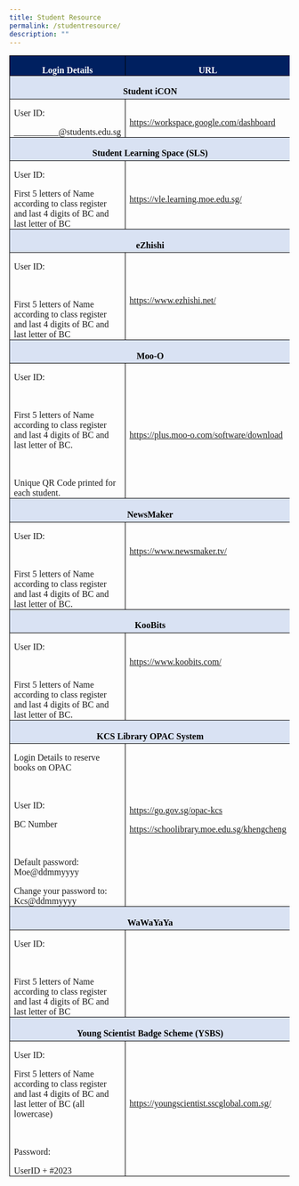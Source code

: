```yaml
---
title: Student Resource
permalink: /studentresource/
description: ""
---
```

        

<table class="MsoTableGrid" border="1" cellspacing="0" cellpadding="0" style="border-collapse:collapse;border:none;mso-border-alt:solid windowtext .5pt;
 mso-yfti-tbllook:1184;mso-padding-alt:0in 5.4pt 0in 5.4pt"><tbody><tr style="mso-yfti-irow:0;mso-yfti-firstrow:yes;height:26.5pt"><td width="360" style="width:269.75pt;border:solid windowtext 1.0pt;mso-border-alt:
  solid windowtext .5pt;background:#002060;padding:0in 5.4pt 0in 5.4pt;
  height:26.5pt"><p class="MsoNormal" align="center" style="margin-bottom:0in;text-align:center;
  line-height:normal"><b><span style="font-family:&quot;Amasis MT Pro&quot;,serif;
  mso-bidi-font-family:Arial;color:white;mso-color-alt:windowtext">Login Details</span></b><b><span style="font-family:&quot;Amasis MT Pro&quot;,serif;mso-bidi-font-family:Arial"></span></b></p></td><td width="264" style="width:197.75pt;border:solid windowtext 1.0pt;border-left:
  none;mso-border-left-alt:solid windowtext .5pt;mso-border-alt:solid windowtext .5pt;
  background:#002060;padding:0in 5.4pt 0in 5.4pt;height:26.5pt"><p class="MsoNormal" align="center" style="margin-bottom:0in;text-align:center;
  line-height:normal"><b><span style="font-family:&quot;Amasis MT Pro&quot;,serif;
  mso-bidi-font-family:Arial;color:white;mso-color-alt:windowtext">URL</span></b><b><span style="font-family:&quot;Amasis MT Pro&quot;,serif;mso-bidi-font-family:Arial"></span></b></p></td></tr><tr style="mso-yfti-irow:1;height:31.45pt"><td width="623" colspan="2" style="width:467.5pt;border:solid windowtext 1.0pt;
  border-top:none;mso-border-top-alt:solid windowtext .5pt;mso-border-alt:solid windowtext .5pt;
  background:#D9E2F3;mso-background-themecolor:accent1;mso-background-themetint:
  51;padding:0in 5.4pt 0in 5.4pt;height:31.45pt"><p class="MsoNormal" align="center" style="margin-bottom:0in;text-align:center;
  line-height:normal"><b><span style="font-family:&quot;Amasis MT Pro&quot;,serif;
  mso-bidi-font-family:Arial;color:black;mso-color-alt:windowtext">Student iCON</span></b><b><span style="font-family:&quot;Amasis MT Pro&quot;,serif;mso-bidi-font-family:Arial"></span></b></p></td></tr><tr style="mso-yfti-irow:2;height:40.0pt"><td width="360" style="width:269.75pt;border:solid windowtext 1.0pt;border-top:
  none;mso-border-top-alt:solid windowtext .5pt;mso-border-alt:solid windowtext .5pt;
  padding:0in 5.4pt 0in 5.4pt;height:40.0pt"><p class="MsoNormal" style="margin-bottom:0in;line-height:normal"><span style="font-family:&quot;Amasis MT Pro&quot;,serif;mso-bidi-font-family:Arial">User ID:</span></p><p class="MsoNormal" style="margin-bottom:0in;line-height:normal"><span style="font-family:&quot;Amasis MT Pro&quot;,serif;mso-bidi-font-family:Arial">__________@students.edu.sg</span></p></td><td width="264" style="width:197.75pt;border-top:none;border-left:none;
  border-bottom:solid windowtext 1.0pt;border-right:solid windowtext 1.0pt;
  mso-border-top-alt:solid windowtext .5pt;mso-border-left-alt:solid windowtext .5pt;
  mso-border-alt:solid windowtext .5pt;padding:0in 5.4pt 0in 5.4pt;height:40.0pt"><p class="MsoNormal" style="margin-bottom:0in;line-height:normal"><span style="font-family:&quot;Amasis MT Pro&quot;,serif;mso-bidi-font-family:Arial"><a href="https://workspace.google.com/dashboard">https://workspace.google.com/dashboard</a></span></p></td></tr><tr style="mso-yfti-irow:3;height:31.7pt"><td width="623" colspan="2" style="width:467.5pt;border:solid windowtext 1.0pt;
  border-top:none;mso-border-top-alt:solid windowtext .5pt;mso-border-alt:solid windowtext .5pt;
  background:#D9E2F3;mso-background-themecolor:accent1;mso-background-themetint:
  51;padding:0in 5.4pt 0in 5.4pt;height:31.7pt"><p class="MsoNormal" align="center" style="margin-bottom:0in;text-align:center;
  line-height:normal"><b><span style="font-family:&quot;Amasis MT Pro&quot;,serif;
  mso-bidi-font-family:Arial;color:black;mso-color-alt:windowtext">Student Learning Space (SLS)</span></b><b><span style="font-family:&quot;Amasis MT Pro&quot;,serif;
  mso-bidi-font-family:Arial"></span></b></p></td></tr><tr style="mso-yfti-irow:4"><td width="360" style="width:269.75pt;border:solid windowtext 1.0pt;border-top:
  none;mso-border-top-alt:solid windowtext .5pt;mso-border-alt:solid windowtext .5pt;
  padding:0in 5.4pt 0in 5.4pt"><p class="MsoNormal" style="margin-bottom:0in;line-height:normal"><span style="font-family:&quot;Amasis MT Pro&quot;,serif;mso-bidi-font-family:Arial">User ID:<span style="font-family:&quot;Amasis MT Pro&quot;,serif;mso-bidi-font-family:Arial">&nbsp;</span></span></p><p class="MsoNormal" style="margin-bottom:0in;line-height:normal"><span style="font-family:&quot;Amasis MT Pro&quot;,serif;mso-bidi-font-family:Arial">First 5 letters of Name according to class register and last 4 digits of BC and last letter of BC</span></p></td><td width="264" style="width:197.75pt;border-top:none;border-left:none;
  border-bottom:solid windowtext 1.0pt;border-right:solid windowtext 1.0pt;
  mso-border-top-alt:solid windowtext .5pt;mso-border-left-alt:solid windowtext .5pt;
  mso-border-alt:solid windowtext .5pt;padding:0in 5.4pt 0in 5.4pt"><p class="MsoNormal" style="margin-bottom:0in;line-height:normal"><span style="font-family:&quot;Amasis MT Pro&quot;,serif;mso-bidi-font-family:Arial"><a href="https://vle.learning.moe.edu.sg/">https://vle.learning.moe.edu.sg/</a></span></p></td></tr><tr style="mso-yfti-irow:5;height:31.7pt"><td width="623" colspan="2" style="width:467.5pt;border:solid windowtext 1.0pt;
  border-top:none;mso-border-top-alt:solid windowtext .5pt;mso-border-alt:solid windowtext .5pt;
  background:#D9E2F3;mso-background-themecolor:accent1;mso-background-themetint:
  51;padding:0in 5.4pt 0in 5.4pt;height:31.7pt"><p class="MsoNormal" align="center" style="margin-bottom:0in;text-align:center;
  line-height:normal"><b><span style="font-family:&quot;Amasis MT Pro&quot;,serif;
  mso-bidi-font-family:Arial;color:black;mso-color-alt:windowtext">eZhishi</span></b><b><span style="font-family:&quot;Amasis MT Pro&quot;,serif;mso-bidi-font-family:Arial"></span></b></p></td></tr><tr style="mso-yfti-irow:6;height:51.7pt"><td width="360" style="width:269.75pt;border:solid windowtext 1.0pt;border-top:
  none;mso-border-top-alt:solid windowtext .5pt;mso-border-alt:solid windowtext .5pt;
  padding:0in 5.4pt 0in 5.4pt;height:51.7pt"><p class="MsoNormal" style="margin-bottom:0in;line-height:normal"><span style="font-family:&quot;Amasis MT Pro&quot;,serif;mso-bidi-font-family:Arial">User ID:</span></p><p class="MsoNormal" style="margin-bottom:0in;line-height:normal"><span style="font-family:&quot;Amasis MT Pro&quot;,serif;mso-bidi-font-family:Arial">&nbsp;</span></p><p class="MsoNormal" style="margin-bottom:0in;line-height:normal"><span style="font-family:&quot;Amasis MT Pro&quot;,serif;mso-bidi-font-family:Arial">First 5 letters of Name according to class register and last 4 digits of BC and last letter of BC</span></p></td><td width="264" style="width:197.75pt;border-top:none;border-left:none;
  border-bottom:solid windowtext 1.0pt;border-right:solid windowtext 1.0pt;
  mso-border-top-alt:solid windowtext .5pt;mso-border-left-alt:solid windowtext .5pt;
  mso-border-alt:solid windowtext .5pt;padding:0in 5.4pt 0in 5.4pt;height:51.7pt"><p class="MsoNormal" style="margin-bottom:0in;line-height:normal"><span style="font-family:&quot;Amasis MT Pro&quot;,serif;mso-bidi-font-family:Arial"><a href="https://www.ezhishi.net/">https://www.ezhishi.net/</a></span></p></td></tr><tr style="mso-yfti-irow:7;height:31.7pt"><td width="623" colspan="2" style="width:467.5pt;border:solid windowtext 1.0pt;
  border-top:none;mso-border-top-alt:solid windowtext .5pt;mso-border-alt:solid windowtext .5pt;
  background:#D9E2F3;mso-background-themecolor:accent1;mso-background-themetint:
  51;padding:0in 5.4pt 0in 5.4pt;height:31.7pt"><p class="MsoNormal" align="center" style="margin-bottom:0in;text-align:center;
  line-height:normal"><b><span style="font-family:&quot;Amasis MT Pro&quot;,serif;
  mso-bidi-font-family:Arial;color:black;mso-color-alt:windowtext">Moo-O</span></b><b><span style="font-family:&quot;Amasis MT Pro&quot;,serif;mso-bidi-font-family:Arial"></span></b></p></td></tr><tr style="mso-yfti-irow:8;height:49.45pt"><td width="360" style="width:269.75pt;border:solid windowtext 1.0pt;border-top:
  none;mso-border-top-alt:solid windowtext .5pt;mso-border-alt:solid windowtext .5pt;
  padding:0in 5.4pt 0in 5.4pt;height:49.45pt"><p class="MsoNormal" style="margin-bottom:0in;line-height:normal"><span style="font-family:&quot;Amasis MT Pro&quot;,serif;mso-bidi-font-family:Arial">User ID:</span></p><p class="MsoNormal" style="margin-bottom:0in;line-height:normal"><span style="font-family:&quot;Amasis MT Pro&quot;,serif;mso-bidi-font-family:Arial">&nbsp;</span></p><p class="MsoNormal" style="margin-bottom:0in;line-height:normal"><span style="font-family:&quot;Amasis MT Pro&quot;,serif;mso-bidi-font-family:Arial">First 5 letters of Name according to class register and last 4 digits of BC and last letter of BC.</span></p><p class="MsoNormal" style="margin-bottom:0in;line-height:normal"><span style="font-family:&quot;Amasis MT Pro&quot;,serif;mso-bidi-font-family:Arial">&nbsp;</span></p><p class="MsoNormal" style="margin-bottom:0in;line-height:normal"><span style="font-family:&quot;Amasis MT Pro&quot;,serif;mso-bidi-font-family:Arial">Unique QR Code printed for each student.</span></p></td><td width="264" style="width:197.75pt;border-top:none;border-left:none;
  border-bottom:solid windowtext 1.0pt;border-right:solid windowtext 1.0pt;
  mso-border-top-alt:solid windowtext .5pt;mso-border-left-alt:solid windowtext .5pt;
  mso-border-alt:solid windowtext .5pt;padding:0in 5.4pt 0in 5.4pt;height:49.45pt"><p class="MsoNormal" style="margin-bottom:0in;line-height:normal"><span style="font-family:&quot;Amasis MT Pro&quot;,serif;mso-bidi-font-family:Arial"><a href="https://plus.moo-o.com/software/download">https://plus.moo-o.com/software/download</a></span></p></td></tr><tr style="mso-yfti-irow:9;height:31.7pt"><td width="623" colspan="2" style="width:467.5pt;border:solid windowtext 1.0pt;
  border-top:none;mso-border-top-alt:solid windowtext .5pt;mso-border-alt:solid windowtext .5pt;
  background:#D9E2F3;mso-background-themecolor:accent1;mso-background-themetint:
  51;padding:0in 5.4pt 0in 5.4pt;height:31.7pt"><p class="MsoNormal" align="center" style="margin-bottom:0in;text-align:center;
  line-height:normal"><b><span style="font-family:&quot;Amasis MT Pro&quot;,serif;
  mso-bidi-font-family:Arial;color:black;mso-color-alt:windowtext">NewsMaker</span></b><b><span style="font-family:&quot;Amasis MT Pro&quot;,serif;mso-bidi-font-family:Arial"></span></b></p></td></tr><tr style="mso-yfti-irow:10"><td width="360" style="width:269.75pt;border:solid windowtext 1.0pt;border-top:
  none;mso-border-top-alt:solid windowtext .5pt;mso-border-alt:solid windowtext .5pt;
  padding:0in 5.4pt 0in 5.4pt"><p class="MsoNormal" style="margin-bottom:0in;line-height:normal"><span style="font-family:&quot;Amasis MT Pro&quot;,serif;mso-bidi-font-family:Arial">User ID:</span></p><p class="MsoNormal" style="margin-bottom:0in;line-height:normal"><span style="font-family:&quot;Amasis MT Pro&quot;,serif;mso-bidi-font-family:Arial">&nbsp;</span></p><p class="MsoNormal" style="margin-bottom:0in;line-height:normal"><span style="font-family:&quot;Amasis MT Pro&quot;,serif;mso-bidi-font-family:Arial">First 5 letters of Name according to class register and last 4 digits of BC and last letter of BC.</span></p></td><td width="264" style="width:197.75pt;border-top:none;border-left:none;
  border-bottom:solid windowtext 1.0pt;border-right:solid windowtext 1.0pt;
  mso-border-top-alt:solid windowtext .5pt;mso-border-left-alt:solid windowtext .5pt;
  mso-border-alt:solid windowtext .5pt;padding:0in 5.4pt 0in 5.4pt"><p class="MsoNormal" style="margin-bottom:0in;line-height:normal"><span style="font-family:&quot;Amasis MT Pro&quot;,serif;mso-bidi-font-family:Arial"><a href="https://www.newsmaker.tv/">https://www.newsmaker.tv/</a></span></p><p class="MsoNormal" style="margin-bottom:0in;line-height:normal"><span style="font-family:&quot;Amasis MT Pro&quot;,serif;mso-bidi-font-family:Arial">&nbsp;</span></p><p class="MsoNormal" align="center" style="margin-bottom:0in;text-align:center;
  line-height:normal"><span style="font-family:&quot;Amasis MT Pro&quot;,serif;
  mso-bidi-font-family:Arial">&nbsp;</span></p></td></tr><tr style="mso-yfti-irow:11;height:31.7pt"><td width="623" colspan="2" style="width:467.5pt;border:solid windowtext 1.0pt;
  border-top:none;mso-border-top-alt:solid windowtext .5pt;mso-border-alt:solid windowtext .5pt;
  background:#D9E2F3;mso-background-themecolor:accent1;mso-background-themetint:
  51;padding:0in 5.4pt 0in 5.4pt;height:31.7pt"><p class="MsoNormal" align="center" style="margin-bottom:0in;text-align:center;
  line-height:normal"><b><span style="font-family:&quot;Amasis MT Pro&quot;,serif;
  mso-bidi-font-family:Arial;color:black;mso-color-alt:windowtext">KooBits</span></b><b><span style="font-family:&quot;Amasis MT Pro&quot;,serif;mso-bidi-font-family:Arial"></span></b></p></td></tr><tr style="mso-yfti-irow:12"><td width="360" style="width:269.75pt;border:solid windowtext 1.0pt;border-top:
  none;mso-border-top-alt:solid windowtext .5pt;mso-border-alt:solid windowtext .5pt;
  padding:0in 5.4pt 0in 5.4pt"><p class="MsoNormal" style="margin-bottom:0in;line-height:normal"><span style="font-family:&quot;Amasis MT Pro&quot;,serif;mso-bidi-font-family:Arial">User ID:</span></p><p class="MsoNormal" style="margin-bottom:0in;line-height:normal"><span style="font-family:&quot;Amasis MT Pro&quot;,serif;mso-bidi-font-family:Arial">&nbsp;</span></p><p class="MsoNormal" style="margin-bottom:0in;line-height:normal"><span style="font-family:&quot;Amasis MT Pro&quot;,serif;mso-bidi-font-family:Arial">First 5 letters of Name according to class register and last 4 digits of BC and last letter of BC.</span></p></td><td width="264" style="width:197.75pt;border-top:none;border-left:none;
  border-bottom:solid windowtext 1.0pt;border-right:solid windowtext 1.0pt;
  mso-border-top-alt:solid windowtext .5pt;mso-border-left-alt:solid windowtext .5pt;
  mso-border-alt:solid windowtext .5pt;padding:0in 5.4pt 0in 5.4pt"><p class="MsoNormal" style="margin-bottom:0in;line-height:normal"><span style="font-family:&quot;Amasis MT Pro&quot;,serif;mso-bidi-font-family:Arial"><a href="https://www.koobits.com/">https://www.koobits.com/</a></span></p><p class="MsoNormal" style="margin-bottom:0in;line-height:normal"><span style="font-family:&quot;Amasis MT Pro&quot;,serif;mso-bidi-font-family:Arial">&nbsp;</span></p><p class="MsoNormal" style="margin-bottom:0in;line-height:normal;tab-stops:
  82.65pt"><span style="font-family:&quot;Amasis MT Pro&quot;,serif;mso-bidi-font-family:
  Arial"><span style="mso-tab-count:1">&nbsp;&nbsp;&nbsp;&nbsp;&nbsp;&nbsp;&nbsp;&nbsp;&nbsp;&nbsp;&nbsp;&nbsp;&nbsp;&nbsp;&nbsp;&nbsp;&nbsp;&nbsp;&nbsp;&nbsp;&nbsp;&nbsp;&nbsp;&nbsp;&nbsp;&nbsp;&nbsp;</span></span></p></td></tr><tr style="mso-yfti-irow:13;height:31.7pt"><td width="623" colspan="2" style="width:467.5pt;border:solid windowtext 1.0pt;
  border-top:none;mso-border-top-alt:solid windowtext .5pt;mso-border-alt:solid windowtext .5pt;
  background:#D9E2F3;mso-background-themecolor:accent1;mso-background-themetint:
  51;padding:0in 5.4pt 0in 5.4pt;height:31.7pt"><p class="MsoNormal" align="center" style="margin-bottom:0in;text-align:center;
  line-height:normal"><b><span style="font-family:&quot;Amasis MT Pro&quot;,serif;
  mso-bidi-font-family:Arial;color:black;mso-color-alt:windowtext">KCS Library OPAC System</span></b><b><span style="font-family:&quot;Amasis MT Pro&quot;,serif;
  mso-bidi-font-family:Arial"></span></b></p></td></tr><tr style="mso-yfti-irow:14"><td width="360" style="width:269.75pt;border:solid windowtext 1.0pt;border-top:
  none;mso-border-top-alt:solid windowtext .5pt;mso-border-alt:solid windowtext .5pt;
  padding:0in 5.4pt 0in 5.4pt"><p class="MsoNormal" style="margin-bottom:0in;line-height:normal;tab-stops:
  137.1pt"><span style="font-family:&quot;Amasis MT Pro&quot;,serif;mso-bidi-font-family:
  Arial">Login Details to reserve books on OPAC</span></p><p class="MsoNormal" style="margin-bottom:0in;line-height:normal;tab-stops:
  137.1pt"><span style="font-family:&quot;Amasis MT Pro&quot;,serif;mso-bidi-font-family:
  Arial">&nbsp;</span></p><p class="MsoNormal" style="margin-bottom:0in;line-height:normal"><span style="font-family:&quot;Amasis MT Pro&quot;,serif;mso-bidi-font-family:Arial">User ID:</span></p><p class="MsoNormal" style="margin-bottom:0in;line-height:normal;tab-stops:
  137.1pt"><span style="font-family:&quot;Amasis MT Pro&quot;,serif;mso-bidi-font-family:
  Arial">BC Number</span></p><p class="MsoNormal" style="margin-bottom:0in;line-height:normal;tab-stops:
  137.1pt"><span style="font-family:&quot;Amasis MT Pro&quot;,serif;mso-bidi-font-family:
  Arial">&nbsp;</span></p><p class="MsoNormal" style="margin-bottom:0in;line-height:normal;tab-stops:
  137.1pt"><span style="font-family:&quot;Amasis MT Pro&quot;,serif;mso-bidi-font-family:
  Arial">Default password: Moe@ddmmyyyy</span></p><p class="MsoNormal" style="margin-bottom:0in;line-height:normal"><span style="font-family:&quot;Amasis MT Pro&quot;,serif;mso-bidi-font-family:Arial">Change your password to: Kcs@ddmmyyyy</span></p></td><td width="264" style="width:197.75pt;border-top:none;border-left:none;
  border-bottom:solid windowtext 1.0pt;border-right:solid windowtext 1.0pt;
  mso-border-top-alt:solid windowtext .5pt;mso-border-left-alt:solid windowtext .5pt;
  mso-border-alt:solid windowtext .5pt;padding:0in 5.4pt 0in 5.4pt"><p class="MsoNormal" style="margin-bottom:0in;line-height:normal;tab-stops:
  54.45pt"><span style="font-family:&quot;Amasis MT Pro&quot;,serif;mso-bidi-font-family:
  Arial"><a href="https://go.gov.sg/opac-kcs">https://go.gov.sg/opac-kcs</a></span></p><p class="MsoNormal" style="margin-bottom:0in;line-height:normal;tab-stops:
  54.45pt"><span style="font-family:&quot;Amasis MT Pro&quot;,serif;mso-bidi-font-family:
  Arial"><a href="https://schoolibrary.moe.edu.sg/khengcheng">https://schoolibrary.moe.edu.sg/khengcheng</a></span></p><p class="MsoNormal" style="margin-bottom:0in;line-height:normal;tab-stops:
  54.45pt"><span style="font-family:&quot;Amasis MT Pro&quot;,serif;mso-bidi-font-family:
  Arial">&nbsp;</span></p></td></tr><tr style="mso-yfti-irow:15;height:31.7pt"><td width="623" colspan="2" style="width:467.5pt;border:solid windowtext 1.0pt;
  border-top:none;mso-border-top-alt:solid windowtext .5pt;mso-border-alt:solid windowtext .5pt;
  background:#D9E2F3;mso-background-themecolor:accent1;mso-background-themetint:
  51;padding:0in 5.4pt 0in 5.4pt;height:31.7pt"><p class="MsoNormal" align="center" style="margin-bottom:0in;text-align:center;
  line-height:normal"><b><span style="font-family:&quot;Amasis MT Pro&quot;,serif;
  mso-bidi-font-family:Arial;color:black;mso-color-alt:windowtext">WaWaYaYa</span></b><b><span style="font-family:&quot;Amasis MT Pro&quot;,serif;mso-bidi-font-family:Arial"></span></b></p></td></tr><tr style="mso-yfti-irow:16"><td width="360" style="width:269.75pt;border:solid windowtext 1.0pt;border-top:
  none;mso-border-top-alt:solid windowtext .5pt;mso-border-alt:solid windowtext .5pt;
  padding:0in 5.4pt 0in 5.4pt"><p class="MsoNormal" style="margin-bottom:0in;line-height:normal"><span style="font-family:&quot;Amasis MT Pro&quot;,serif;mso-bidi-font-family:Arial">User ID:</span></p><p class="MsoNormal" style="margin-bottom:0in;line-height:normal"><span style="font-family:&quot;Amasis MT Pro&quot;,serif;mso-bidi-font-family:Arial">&nbsp;</span></p><p class="MsoNormal" style="margin-bottom:0in;line-height:normal"><span style="font-family:&quot;Amasis MT Pro&quot;,serif;mso-bidi-font-family:Arial">First 5 letters of Name according to class register and last 4 digits of BC and last letter of BC</span></p></td><td width="264" style="width:197.75pt;border-top:none;border-left:none;
  border-bottom:solid windowtext 1.0pt;border-right:solid windowtext 1.0pt;
  mso-border-top-alt:solid windowtext .5pt;mso-border-left-alt:solid windowtext .5pt;
  mso-border-alt:solid windowtext .5pt;padding:0in 5.4pt 0in 5.4pt"><p class="MsoNormal" style="margin-bottom:0in;line-height:normal"><span style="font-family:&quot;Amasis MT Pro&quot;,serif;mso-bidi-font-family:Arial">&nbsp;</span></p></td></tr><tr style="mso-yfti-irow:17;height:31.7pt"><td width="623" colspan="2" style="width:467.5pt;border:solid windowtext 1.0pt;
  border-top:none;mso-border-top-alt:solid windowtext .5pt;mso-border-alt:solid windowtext .5pt;
  background:#D9E2F3;mso-background-themecolor:accent1;mso-background-themetint:
  51;padding:0in 5.4pt 0in 5.4pt;height:31.7pt"><p class="MsoNormal" align="center" style="margin-bottom:0in;text-align:center;
  line-height:normal"><b><span lang="EN-SG" style="font-size:12.0pt;font-family:
  &quot;Amasis MT Pro&quot;,serif;mso-bidi-font-family:Arial;color:black;mso-color-alt:
  windowtext;mso-ansi-language:EN-SG">Young Scientist Badge Scheme (YSBS)</span></b><b><span style="font-family:&quot;Amasis MT Pro&quot;,serif;mso-bidi-font-family:Arial"></span></b></p></td></tr><tr style="mso-yfti-irow:18;mso-yfti-lastrow:yes"><td width="360" style="width:269.75pt;border:solid windowtext 1.0pt;border-top:
  none;mso-border-top-alt:solid windowtext .5pt;mso-border-alt:solid windowtext .5pt;
  padding:0in 5.4pt 0in 5.4pt"><p class="MsoNormal" style="margin-bottom:0in;line-height:normal"><span style="font-family:&quot;Amasis MT Pro&quot;,serif;mso-bidi-font-family:Arial">User ID:</span></p><p class="MsoNormal" style="margin-bottom:0in;line-height:normal"><span style="font-family:&quot;Amasis MT Pro&quot;,serif;mso-bidi-font-family:Arial">First 5 letters of Name according to class register and last 4 digits of BC and last letter of BC (all lowercase)</span></p><p class="MsoNormal" style="margin-bottom:0in;line-height:normal"><span style="font-family:&quot;Amasis MT Pro&quot;,serif;mso-bidi-font-family:Arial">&nbsp;</span></p><p class="MsoNormal" style="margin-bottom:0in;line-height:normal"><span style="font-family:&quot;Amasis MT Pro&quot;,serif;mso-bidi-font-family:Arial">Password:</span></p><p class="MsoNormal" style="margin-bottom:0in;line-height:normal"><span style="font-family:&quot;Amasis MT Pro&quot;,serif;mso-bidi-font-family:Arial">UserID + #2023</span></p></td><td width="264" style="width:197.75pt;border-top:none;border-left:none;
  border-bottom:solid windowtext 1.0pt;border-right:solid windowtext 1.0pt;
  mso-border-top-alt:solid windowtext .5pt;mso-border-left-alt:solid windowtext .5pt;
  mso-border-alt:solid windowtext .5pt;padding:0in 5.4pt 0in 5.4pt"><p class="MsoNormal" style="margin-bottom:0in;line-height:normal"><span style="font-family:&quot;Amasis MT Pro&quot;,serif;mso-bidi-font-family:Arial"><a href="https://youngscientist.sscglobal.com.sg/">https://youngscientist.sscglobal.com.sg/</a></span></p><p class="MsoNormal" style="margin-bottom:0in;line-height:normal"><span style="font-family:&quot;Amasis MT Pro&quot;,serif;mso-bidi-font-family:Arial">&nbsp;</span></p></td></tr></tbody></table>
